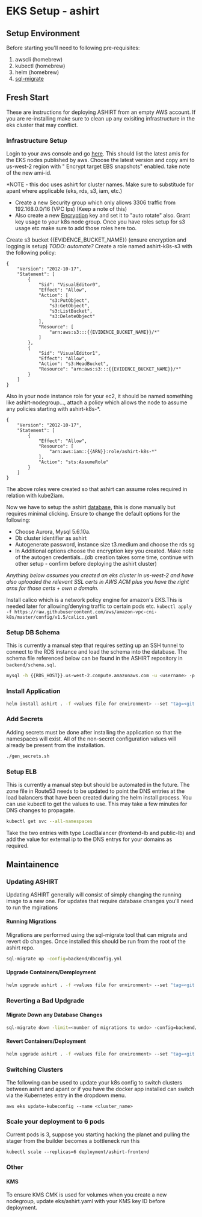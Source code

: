# EKS Setup - ashirt

## Setup Environment

Before starting you'll need to following pre-requisites:

1. awscli (homebrew)
1. kubectl (homebrew)
1. helm (homebrew)
1. [sql-migrate](https://github.com/rubenv/sql-migrate)

## Fresh Start

These are instructions for deploying ASHIRT from an empty AWS account. If you are re-installing make sure to clean up any exisiting infrastructure in the eks cluster that may conflict.

### Infrastructure Setup

Login to your aws console and go [here](https://us-west-2.console.aws.amazon.com/ec2/home?region=us-west-2#Images:visibility=public-images;source=amazon/amazon-eks-node;ownerAlias=amazon;creationDate=%3E2019-09-01T00:00-07:00;sort=desc:creation_date). This should list the latest amis for the EKS nodes published by aws. Choose the latest version and copy ami to us-west-2 region with " Encrypt target EBS snapshots" enabled. take note of the new ami-id.

*NOTE - this doc uses ashirt for cluster names. Make sure to substitude for apant where applicable (eks, rds, s3, iam, etc.)

- Create a new Security group which only allows 3306 traffic from 192.168.0.0/16 (VPC Ips) (Keep a note of this)
- Also create a new [Encryption](https://us-west-2.console.aws.amazon.com/kms/home?region=us-west-2#/kms/keys) key and set it to "auto rotate" also. Grant key usage to your k8s node group. Once you have roles setup for s3 usage etc make sure to add those roles here too.

Create s3 bucket {{EVIDENCE_BUCKET_NAME}} (ensure encryption and logging is setup) *TODO: automate?*
Create a role named ashirt-k8s-s3 with the following policy:

```
{
    "Version": "2012-10-17",
    "Statement": [
        {
            "Sid": "VisualEditor0",
            "Effect": "Allow",
            "Action": [
                "s3:PutObject",
                "s3:GetObject",
                "s3:ListBucket",
                "s3:DeleteObject"
            ],
            "Resource": [
                "arn:aws:s3:::{{EVIDENCE_BUCKET_NAME}}/*"
            ]
        },
        {
            "Sid": "VisualEditor1",
            "Effect": "Allow",
            "Action": "s3:HeadBucket",
            "Resource": "arn:aws:s3:::{{EVIDENCE_BUCKET_NAME}}/*"
        }
    ]
}
```

Also in your node instance role for your ec2, it should be named something like ashirt-nodegroup..., attach a policy which allows the node to assume any policies starting with ashirt-k8s-*.
```
{
    "Version": "2012-10-17",
    "Statement": [
        {
            "Effect": "Allow",
            "Resource": [
                "arn:aws:iam::{{ARN}}:role/ashirt-k8s-*"
            ],
            "Action": "sts:AssumeRole"
        }
    ]
}
```

The above roles were created so that ashirt can assume roles required in relation with kube2iam.

Now we have to setup the ashirt [database](https://us-west-2.console.aws.amazon.com/rds/home?region=us-west-2#launch-dbinstance:gdb=false;s3-import=false), this is done manually but requires minimal clicking. Ensure to change the default options for the following:
- Choose Aurora, Mysql 5.6.10a.
- Db cluster identifier as ashirt
- Autogenerate password, instance size t3.medium and choose the rds sg
- In Additional options choose the encryption key you created.
Make note of the autogen credentials...(db creation takes some time, continue with other setup - confirm before deploying the ashirt cluster)


*Anything below assumes you created an eks cluster in us-west-2 and have also uploaded the relevant SSL certs in AWS ACM plus you have the right arns for those certs + own a domain.*

Install calico which is a network policy engine for amazon's EKS.This is needed later for allowing/denying traffic to certain pods etc.
`kubectl apply -f https://raw.githubusercontent.com/aws/amazon-vpc-cni-k8s/master/config/v1.5/calico.yaml`

### Setup DB Schema

This is currently a manual step that requires setting up an SSH tunnel to connect to the RDS instance and load the schema into the database. The schema file referenced below can be found in the ASHIRT repository in `backend/schema.sql`.

```sh
mysql -h {{RDS_HOST}}.us-west-2.compute.amazonaws.com -u <username> -p <password> -D ashirt < schema.sql
```

### Install Application

```sh
helm install ashirt . -f <values file for environment> --set "tag=<git short commit>"
```

### Add Secrets

Adding secrets must be done after installing the application so that the namespaces will exist. All of the non-secret configuration values will already be present from the installation.

```sh
./gen_secrets.sh
```

### Setup ELB

This is currently a manual step but should be automated in the future. The zone file in Route53 needs to be updated to point the DNS entries at the load balancers that have been created during the helm install process. You can use kubectl to get the values to use. This may take a few minutes for DNS changes to propagate.

```sh
kubectl get svc --all-namespaces
```

Take the two entries with type LoadBalancer (frontend-lb and public-lb) and add the value for external ip to the DNS entrys for your domains as required.

## Maintainence

### Updating ASHIRT

Updating ASHIRT generally will consist of simply changing the running image to a new one. For updates that require database changes you'll need to run the mgirations 

#### Running Migrations

Migrations are performed using the sql-migrate tool that can migrate and revert db changes. Once installed this should be run from the root of the ashirt repo.

```sh
sql-migrate up -config=backend/dbconfig.yml
```

#### Upgrade Containers/Demployment

```sh
helm upgrade ashirt . -f <values file for environment> --set "tag=<git short id>"
```

### Reverting a Bad Updgrade

#### Migrate Down any Database Changes

```sh
sql-migrate down -limit=<number of migrations to undo> -config=backend/dbconfig.yml
```

#### Revert Containers/Deployment

```sh
helm upgrade ashirt . -f <values file for environment> --set "tag=<git short id>"
```

### Switching Clusters

The following can be used to update your k8s config to switch clusters between ashirt and apant or if you have the docker app installed can switch via the Kubernetes entry in the dropdown menu.

```
aws eks update-kubeconfig --name <cluster_name>
```

### Scale your deployment to 6 pods
Current pods is 3, suppose you starting hacking the planet and pulling the stager from the builder becomes a bottleneck run this 

`kubectl scale --replicas=6 deployment/ashirt-frontend`

### Other

#### KMS

To ensure KMS CMK is used for volumes when you create a new nodegroup, update eks/ashirt.yaml with your KMS key ID before deployment.
